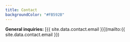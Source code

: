 ```yaml
---
title: Contact
backgroundColor: "#FB592B"
---
```


**General inquiries:** [{{ site.data.contact.email }}](mailto:{{ site.data.contact.email }})
